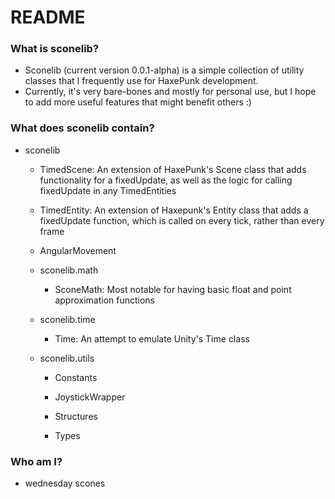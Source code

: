 # README #

### What is sconelib? ###

- Sconelib (current version 0.0.1-alpha) is a simple collection of utility classes that I frequently use for HaxePunk development.
- Currently, it's very bare-bones and mostly for personal use, but I hope to add more useful features that might benefit others :)

### What does sconelib contain? ###

- 	sconelib

	- 	TimedScene: An extension of HaxePunk's Scene class that adds functionality for a fixedUpdate, as well as the
		logic for calling fixedUpdate in any TimedEntities

	- 	TimedEntity: An extension of Haxepunk's Entity class that adds a fixedUpdate function, which is called on every
		tick, rather than every frame

	- 	AngularMovement

	- 	sconelib\.math

		- 	SconeMath: Most notable for having basic float and point approximation functions

	- 	sconelib\.time

		- 	Time: An attempt to emulate Unity's Time class

	- 	sconelib\.utils

		- 	Constants

		- 	JoystickWrapper

		- 	Structures
		
		- 	Types

### Who am I? ###

- wednesday scones
